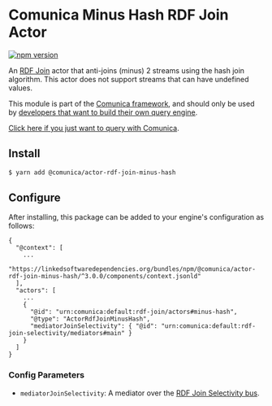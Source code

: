 # Comunica Minus Hash RDF Join Actor

[![npm version](https://badge.fury.io/js/%40comunica%2Factor-rdf-join-minus-hash.svg)](https://www.npmjs.com/package/@comunica/actor-rdf-join-minus-hash)

An [RDF Join](https://github.com/comunica/comunica/tree/master/packages/bus-rdf-join) actor that anti-joins (minus) 2 streams using the hash join algorithm.
This actor does not support streams that can have undefined values.

This module is part of the [Comunica framework](https://github.com/comunica/comunica),
and should only be used by [developers that want to build their own query engine](https://comunica.dev/docs/modify/).

[Click here if you just want to query with Comunica](https://comunica.dev/docs/query/).

## Install

```bash
$ yarn add @comunica/actor-rdf-join-minus-hash
```

## Configure

After installing, this package can be added to your engine's configuration as follows:
```text
{
  "@context": [
    ...
    "https://linkedsoftwaredependencies.org/bundles/npm/@comunica/actor-rdf-join-minus-hash/^3.0.0/components/context.jsonld"  
  ],
  "actors": [
    ...
    {
      "@id": "urn:comunica:default:rdf-join/actors#minus-hash",
      "@type": "ActorRdfJoinMinusHash",
      "mediatorJoinSelectivity": { "@id": "urn:comunica:default:rdf-join-selectivity/mediators#main" }
    }
  ]
}
```

### Config Parameters

* `mediatorJoinSelectivity`: A mediator over the [RDF Join Selectivity bus](https://github.com/comunica/comunica/tree/master/packages/bus-rdf-join-selectivity).
